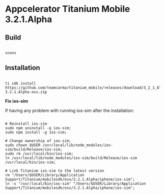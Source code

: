 Appcelerator Titanium Mobile 3.2.1.Alpha
============================

Build
-----------

```

scons

```


Installation
-----------

```

ti sdk install https://github.com/teamcarma/titanium_mobile/releases/download/3_2_1_Alpha/mobilesdk-3.2.1.Alpha-osx.zip

```

**Fix ios-sim**

If having any problem with running ios-sim after the installation:

```

# Reinstall ios-sim
sudo npm uninstall -g ios-sim;
sudo npm install -g ios-sim;

# Change ownership of ios-sim;
sudo chown $USER /usr/local/lib/node_modules/ios-sim/build/Release/ios-sim;
sudo rm /usr/local/bin/ios-sim;
ln /usr/local/lib/node_modules/ios-sim/build/Release/ios-sim /usr/local/bin/ios-sim;

# Link Titanium ios-sim to the latest version
rm "/Users/$USER/Library/Application Support/Titanium/mobilesdk/osx/3.2.1.Alpha/iphone/ios-sim";
ln -s "/usr/local/bin/ios-sim" "/Users/$USER/Library/Application Support/Titanium/mobilesdk/osx/3.2.1.Alpha/iphone/ios-sim";


```


